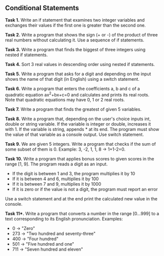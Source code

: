## Conditional Statements

**Task 1.** Write an if statement that examines two integer variables and exchanges their values if the first one is greater than the second one.

**Task 2.** Write a program that shows the sign (+ or -) of the product of three real numbers without calculating it. Use a sequence of if statements.

**Task 3.** Write a program that finds the biggest of three integers using nested if statements.

**Task 4.** Sort 3 real values in descending order using nested if statements.

**Task 5.** Write a program that asks for a digit and depending on the input shows the name of that digit (in English) using a switch statement.

**Task 6.** Write a program that enters the coefficients a, b and c of a quadratic equation ax<sup>2</sup>+bx+c=0 and calculates and prints its real roots. Note that quadratic equations may have 0, 1 or 2 real roots.

**Task 7.** Write a program that finds the greatest of given 5 variables.

**Task 8.** Write a program that, depending on the user's choice inputs int, double or string variable. If the variable is integer or double, increases it with 1. If the variable is string, appends * at its end. The program must show the value of that variable as a console output. Use switch statement.

**Task 9.** We are given 5 integers. Write a program that checks if the sum of some subset of them is 0. Example: 3, -2, 1, 1, 8 → 1+1-2=0.

**Task 10.** Write a program that applies bonus scores to given scores in the range [1, 9]. The program reads a digit as an input.
   * If the digit is between 1 and 3, the program multiplies it by 10
   * If it is between 4 and 6, multiplies it by 100
   * If it is between 7 and 9, multiplies it by 1000
   * If it is zero or if the value is not a digit, the program must report an error

Use a switch statement and at the end print the calculated new value in the console.

**Task 11\*.** Write a program that converts a number in the range [0...999] to a text corresponding to its English pronunciation. Examples:
   * 0 → "Zero"
   * 273 → "Two hundred and seventy-three"
   * 400 → "Four hundred"
   * 501 → "Five hundred and one"
   * 711 → "Seven hundred and eleven"
